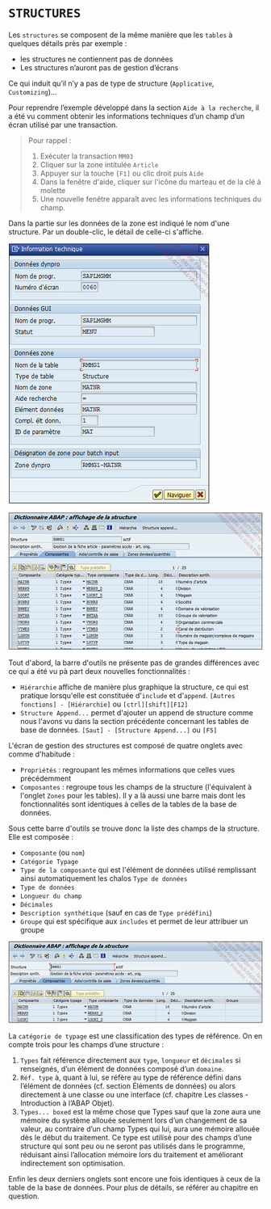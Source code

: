 # **`STRUCTURES`**

Les `structures` se composent de la même manière que les `tables` à quelques détails près par exemple :

- les structures ne contiennent pas de données
- Les structures n’auront pas de gestion d’écrans

Ce qui induit qu’il n’y a pas de type de structure (`Applicative`, `Customizing`)...

Pour reprendre l’exemple développé dans la section `Aide à la recherche`, il a été vu comment obtenir les informations techniques d’un champ d’un écran utilisé par une transaction.

> Pour rappel :
>
> 1. Exécuter la transaction `MM03`
> 2. Cliquer sur la zone intitulée `Article`
> 3. Appuyer sur la touche `[F1]` ou clic droit puis `Aide`
> 4. Dans la fenêtre d'aide, cliquer sur l'icône du marteau et de la clé à molette
> 5. Une nouvelle fenêtre apparaît avec les informations techniques du champ.

Dans la partie sur les données de la zone est indiqué le nom d'une structure. Par un double-clic, le détail de celle-ci s'affiche.

![](../00_Ressources/06_11_01.png)

![](../00_Ressources/06_11_02.png)

Tout d'abord, la barre d'outils ne présente pas de grandes différences avec ce qui a été vu pà part deux nouvelles fonctionnalités :

- `Hiérarchie` affiche de manière plus graphique la structure, ce qui est pratique lorsqu'elle est constituée d'`include` et d'`append`. `[Autres fonctions] - [Hiérarchie]` ou `[ctrl][shift][F12]`
- `Structure Append...` permet d'ajouter un append de structure comme nous l'avons vu dans la section précédente concernant les tables de base de données. `[Saut] - [Structure Append...]` ou `[F5]`

L'écran de gestion des structures est composé de quatre onglets avec comme d'habitude :

- `Propriétés` : regroupant les mêmes informations que celles vues précédemment
- `Composantes` : regroupe tous les champs de la structure (l'équivalent à l'onglet `Zones` pour les tables). Il y a là aussi une barre mais dont les fonctionnalités sont identiques à celles de la tables de la base de données.

Sous cette barre d'outils se trouve donc la liste des champs de la structure. Elle est composée :

- `Composante` (ou `nom`)
- `Catégorie Typage`
- `Type de la composante` qui est l'élément de données utilisé remplissant ainsi automatiquement les chalos `Type de données`
- `Type de données`
- `Longueur du champ`
- `Décimales`
- `Description synthétique` (sauf en cas de `Type prédéfini`)
- `Groupe` qui est spécifique aux `includes` et permet de leur attribuer un groupe

![](../00_Ressources/06_11_03.png)

La `catégorie de typage` est une classification des types de référence. On en compte trois pour les champs d’une structure :

1. `Types` fait référence directement aux `type`, `longueur` et `décimales` si renseignés, d’un élément de données composé d’un `domaine`.
2. `Réf. type` à, quant à lui, se réfère au type de référence défini dans l’élément de données (cf. section Éléments de données) ou alors directement à une classe ou une interface (cf. chapitre Les classes - Introduction à l’ABAP Objet).
3. `Types... boxed` est la même chose que Types sauf que la zone aura une mémoire du système allouée seulement lors d’un changement de sa valeur, au contraire d’un champ Types qui lui, aura une mémoire allouée dès le début du traitement. Ce type est utilisé pour des champs d’une structure qui sont peu ou ne seront pas utilisés dans le programme, réduisant ainsi l’allocation mémoire lors du traitement et améliorant indirectement son optimisation.

Enfin les deux derniers onglets sont encore une fois identiques à ceux de la table de la base de données. Pour plus de détails, se référer au chapitre en question.
